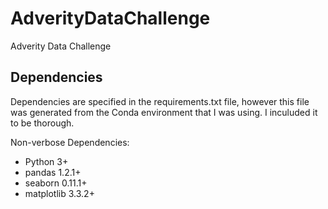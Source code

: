 # AdverityDataChallenge
Adverity Data Challenge

## Dependencies 
Dependencies are specified in the requirements.txt file, however this file was generated from the Conda environment that I was using. I inculuded it to be thorough. 

Non-verbose Dependencies:
- Python 3+
- pandas 1.2.1+
- seaborn 0.11.1+
- matplotlib 3.3.2+

